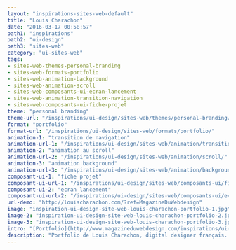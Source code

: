 ```yaml
---
layout: "inspirations-sites-web-default"
title: "Louis Charachon"
date: "2016-03-17 00:58:57"
path1: "inspirations"
path2: "ui-design"
path3: "sites-web"
category: "ui-sites-web"
tags:
- sites-web-themes-personal-branding
- sites-web-formats-portfolio
- sites-web-animation-background
- sites-web-animation-scroll
- sites-web-composants-ui-ecran-lancement
- sites-web-animation-transition-navigation
- sites-web-composants-ui-fiche-projet
theme: "personal branding"
theme-url: "/inspirations/ui-design/sites-web/themes/personal-branding/"
format: "portfolio"
format-url: "/inspirations/ui-design/sites-web/formats/portfolio/"
animation-1: "transition de navigation"
animation-url-1: "/inspirations/ui-design/sites-web/animation/transition-navigation/"
animation-2: "animation au scroll"
animation-url-2: "/inspirations/ui-design/sites-web/animation/scroll/"
animation-3: "animation background"
animation-url-3: "/inspirations/ui-design/sites-web/animation/background/"
composant-ui-1: "fiche projet"
composant-ui-url-1: "/inspirations/ui-design/sites-web/composants-ui/fiche-projet/"
composant-ui-2: "ecran lancement"
composant-ui-url-2: "/inspirations/ui-design/sites-web/composants-ui/ecran-lancement/"
url-demo: "http://louischarachon.com/?ref=MagazineDuWebdesign"
image: "inspiration-ui-design-site-web-louis-charachon-portfolio-1.jpg"
image-2: "inspiration-ui-design-site-web-louis-charachon-portfolio-2.jpg"
image-3: "inspiration-ui-design-site-web-louis-charachon-portfolio-3.jpg"
intro: "[Portfolio](http://www.magazineduwebdesign.com/inspirations/ui-design/sites-web/formats/portfolio/) de Louis Charachon. Des magnifiques transitions de navigation et des beaux projets à découvrir."
description: "Portfolio de Louis Charachon, digital designer français. Des magnifiques transitions de navigation et des beaux projets à découvrir."
---
```


